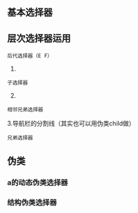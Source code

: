 ## 基本选择器

## 层次选择器运用
    后代选择器（E F）
    
1.

    子选择器

2.

    相邻兄弟选择器

3.导航栏的分割线（其实也可以用伪类child做）

    兄弟选择器
## 伪类
### a的动态伪类选择器
### 结构伪类选择器
    

